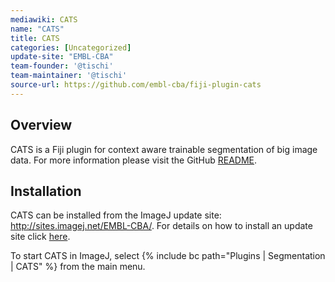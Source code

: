 ```yaml
---
mediawiki: CATS
name: "CATS"
title: CATS
categories: [Uncategorized]
update-site: "EMBL-CBA"
team-founder: '@tischi'
team-maintainer: '@tischi'
source-url: https://github.com/embl-cba/fiji-plugin-cats
---
```




## Overview

CATS is a Fiji plugin for context aware trainable segmentation of big image data. For more information please visit the GitHub [README](https://github.com/embl-cba/fiji-plugin-cats/blob/-/README.md#cats---context-aware-trainable-segmentation).

## Installation

CATS can be installed from the ImageJ update site: http://sites.imagej.net/EMBL-CBA/. For details on how to install an update site click [here](/update-sites/following).

To start CATS in ImageJ, select {% include bc path="Plugins | Segmentation | CATS" %} from the main menu.
